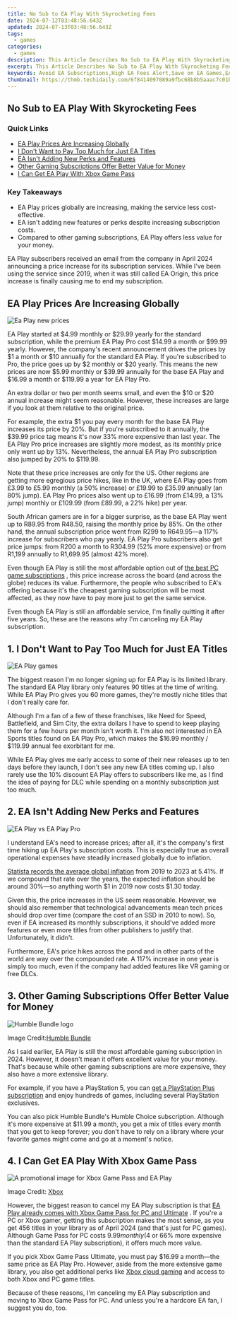 ```yaml
---
title: No Sub to EA Play With Skyrocketing Fees
date: 2024-07-12T03:48:56.643Z
updated: 2024-07-13T03:48:56.643Z
tags:
  - games
categories:
  - games
description: This Article Describes No Sub to EA Play With Skyrocketing Fees
excerpt: This Article Describes No Sub to EA Play With Skyrocketing Fees
keywords: Avoid EA Subscriptions,High EA Fees Alert,Save on EA Games,EA Payment Hikes,No EA Membership,Skyrocketing Gaming Costs,Free Access to EA Games
thumbnail: https://thmb.techidaily.com/6f8414097089a9fbc68b8b5aaac7c01bdc6e5c33b0986ef04ba67ea8a7553849.jpg
---
```


## No Sub to EA Play With Skyrocketing Fees

### Quick Links

* [EA Play Prices Are Increasing Globally](#ea-play-prices-are-increasing-globally)
* [I Don't Want to Pay Too Much for Just EA Titles](#i-don-39-t-want-to-pay-too-much-for-just-ea-titles)
* [EA Isn't Adding New Perks and Features](#ea-isn-39-t-adding-new-perks-and-features)
* [Other Gaming Subscriptions Offer Better Value for Money](#other-gaming-subscriptions-offer-better-value-for-money)
* [I Can Get EA Play With Xbox Game Pass](#i-can-get-ea-play-with-xbox-game-pass)

### Key Takeaways

* EA Play prices globally are increasing, making the service less cost-effective.
* EA isn't adding new features or perks despite increasing subscription costs.
* Compared to other gaming subscriptions, EA Play offers less value for your money.

 EA Play subscribers received an email from the company in April 2024 announcing a price increase for its subscription services. While I've been using the service since 2019, when it was still called EA Origin, this price increase is finally causing me to end my subscription.

## EA Play Prices Are Increasing Globally
![Ea Play new prices](https://static1.makeuseofimages.com/wordpress/wp-content/uploads/2024/04/ea-play-new-prices.jpg)

 EA Play started at $4.99 monthly or $29.99 yearly for the standard subscription, while the premium EA Play Pro cost $14.99 a month or $99.99 yearly. However, the company's recent announcement drives the prices by $1 a month or $10 annually for the standard EA Play. If you're subscribed to Pro, the price goes up by $2 monthly or $20 yearly. This means the new prices are now $5.99 monthly or $39.99 annually for the base EA Play and $16.99 a month or $119.99 a year for EA Play Pro.

 An extra dollar or two per month seems small, and even the $10 or $20 annual increase might seem reasonable. However, these increases are large if you look at them relative to the original price.

 For example, the extra $1 you pay every month for the base EA Play increases its price by 20%. But if you're subscribed to it annually, the $39.99 price tag means it's now 33% more expensive than last year. The EA Play Pro price increases are slightly more modest, as its monthly price only went up by 13%. Nevertheless, the annual EA Play Pro subscription also jumped by 20% to $119.99.

 Note that these price increases are only for the US. Other regions are getting more egregious price hikes, like in the UK, where EA Play goes from £3.99 to £5.99 monthly (a 50% increase) or £19.99 to £35.99 annually (an 80% jump). EA Play Pro prices also went up to £16.99 (from £14.99, a 13% jump) monthly or £109.99 (from £89.99, a 22% hike) per year.

 South African gamers are in for a bigger surprise, as the base EA Play went up to R89.95 from R48.50, raising the monthly price by 85%. On the other hand, the annual subscription price went from R299 to R649.95—a 117% increase for subscribers who pay yearly. EA Play Pro subscribers also get price jumps: from R200 a month to R304.99 (52% more expensive) or from R1,199 annually to R1,699.95 (almost 42% more).

 Even though EA Play is still the most affordable option out of [the best PC game subscriptions](https://www.makeuseof.com/best-pc-games-subscription-services/) , this price increase across the board (and across the globe) reduces its value. Furthermore, the people who subscribed to EA's offering because it's the cheapest gaming subscription will be most affected, as they now have to pay more just to get the same service.

 Even though EA Play is still an affordable service, I'm finally quitting it after five years. So, these are the reasons why I'm canceling my EA Play subscription.

## 1\. I Don't Want to Pay Too Much for Just EA Titles
![EA Play games](https://static1.makeuseofimages.com/wordpress/wp-content/uploads/2024/03/ea-play-games.jpg)

 The biggest reason I'm no longer signing up for EA Play is its limited library. The standard EA Play library only features 90 titles at the time of writing. While EA Play Pro gives you 60 more games, they're mostly niche titles that I don't really care for.

 Although I'm a fan of a few of these franchises, like Need for Speed, Battlefield, and Sim City, the extra dollars I have to spend to keep playing them for a few hours per month isn't worth it. I'm also not interested in EA Sports titles found on EA Play Pro, which makes the $16.99 monthly / $119.99 annual fee exorbitant for me.

 While EA Play gives me early access to some of their new releases up to ten days before they launch, I don't see any new EA titles coming up. I also rarely use the 10% discount EA Play offers to subscribers like me, as I find the idea of paying for DLC while spending on a monthly subscription just too much.

## 2\. EA Isn't Adding New Perks and Features
![EA Play vs EA Play Pro](https://static1.makeuseofimages.com/wordpress/wp-content/uploads/2024/03/ea-play-vs-ea-play-pro.jpg)

 I understand EA's need to increase prices; after all, it's the company's first time hiking up EA Play's subscription costs. This is especially true as overall operational expenses have steadily increased globally due to inflation.

[Statista records the average global inflation](https://www.statista.com/statistics/256598/global-inflation-rate-compared-to-previous-year/) from 2019 to 2023 at 5.41%. If we compound that rate over the years, the expected inflation should be around 30%—so anything worth $1 in 2019 now costs $1.30 today.

 Given this, the price increases in the US seem reasonable. However, we should also remember that technological advancements mean tech prices should drop over time (compare the cost of an SSD in 2010 to now). So, even if EA increased its monthly subscriptions, it should've added more features or even more titles from other publishers to justify that. Unfortunately, it didn't.

 Furthermore, EA's price hikes across the pond and in other parts of the world are way over the compounded rate. A 117% increase in one year is simply too much, even if the company had added features like VR gaming or free DLCs.

## 3\. Other Gaming Subscriptions Offer Better Value for Money
![Humble Bundle logo](https://static1.makeuseofimages.com/wordpress/wp-content/uploads/2021/04/humble-bundle-logo.png)

 Image Credit:[Humble Bundle](https://support.humblebundle.com/hc/en-us/articles/202742060-Bundle-Logos)

 As I said earlier, EA Play is still the most affordable gaming subscription in 2024\. However, it doesn't mean it offers excellent value for your money. That's because while other gaming subscriptions are more expensive, they also have a more extensive library.

 For example, if you have a PlayStation 5, you can [get a PlayStation Plus subscription](https://www.makeuseof.com/what-is-playstation-plus/) and enjoy hundreds of games, including several PlayStation exclusives.

 You can also pick Humble Bundle's Humble Choice subscription. Although it's more expensive at $11.99 a month, you get a mix of titles every month that you get to keep forever; you don't have to rely on a library where your favorite games might come and go at a moment's notice.

## 4\. I Can Get EA Play With Xbox Game Pass
![A promotional image for Xbox Game Pass and EA Play](https://static1.makeuseofimages.com/wordpress/wp-content/uploads/2023/03/xbox-game-pass-and-ea-play.jpg)

 Image Credit: [Xbox](https://www.xbox.com/en-us/games/store/xbox-game-pass-ultimate/cfq7ttc0khs0?WT.mc%5Fid=CNavGamesXboxGamePassUltimate)

 However, the biggest reason to cancel my EA Play subscription is that [EA Play already comes with Xbox Game Pass for PC and Ultimate](https://www.makeuseof.com/how-to-use-ea-play-xbox-game-pass-pc/) . If you're a PC or Xbox gamer, getting this subscription makes the most sense, as you get 456 titles in your library as of April 2024 (and that's just for PC games). Although Game Pass for PC costs $9.99 monthly ($4 or 66% more expensive than the standard EA Play subscription), it offers much more value.

 If you pick Xbox Game Pass Ultimate, you must pay $16.99 a month—the same price as EA Play Pro. However, aside from the more extensive game library, you also get additional perks like [Xbox cloud gaming](https://www.makeuseof.com/what-is-xbox-cloud-gaming-how-does-it-work/) and access to both Xbox and PC game titles.

 Because of these reasons, I'm canceling my EA Play subscription and moving to Xbox Game Pass for PC. And unless you're a hardcore EA fan, I suggest you do, too.


<ins class="adsbygoogle"
     style="display:block"
     data-ad-format="autorelaxed"
     data-ad-client="ca-pub-7571918770474297"
     data-ad-slot="1223367746"></ins>



<ins class="adsbygoogle"
     style="display:block"
     data-ad-client="ca-pub-7571918770474297"
     data-ad-slot="8358498916"
     data-ad-format="auto"
     data-full-width-responsive="true"></ins>




